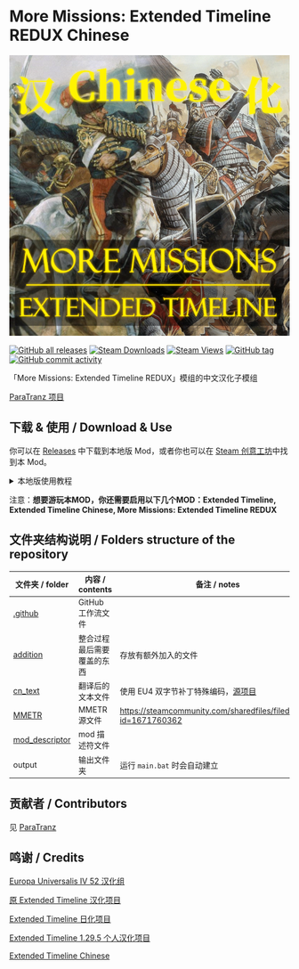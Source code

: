 # More Missions: Extended Timeline REDUX Chinese

[![thumbnail](thumbnail.png)](https://paratranz.cn/projects/11020)

[![GitHub all releases](https://img.shields.io/github/downloads/Cccc-owo/MMETR-Chinese/total?label=GitHub%20downloads&style=flat-square)](https://github.com/Cccc-owo/MMETR-Chinese/releases)
[![Steam Downloads](https://img.shields.io/steam/downloads/2897275182?label=steam%20downloads&style=flat-square)](https://steamcommunity.com/sharedfiles/filedetails/?id=2897275182)
[![Steam Views](https://img.shields.io/steam/views/2897275182?label=Steam%20views&style=flat-square)](https://steamcommunity.com/sharedfiles/filedetails/?id=2897275182)
[![GitHub tag](https://img.shields.io/github/v/release/Cccc-owo/MMETR-Chinese?style=flat-square)](https://github.com/Cccc-owo/MMETR-Chinese/tags)
[![GitHub commit activity](https://img.shields.io/github/commit-activity/m/Cccc-owo/MMETR-Chinese?style=flat-square)](https://github.com/Cccc-owo/MMETR-Chinese/graphs/commit-activity)

「More Missions: Extended Timeline REDUX」模组的中文汉化子模组

[ParaTranz 项目](https://paratranz.cn/projects/11020/)


## 下载 & 使用 / Download & Use

你可以在 [Releases](https://github.com/Cccc-owo/MMETR-Chinese/releases) 中下载到本地版 Mod，或者你也可以在 [Steam 创意工坊](https://steamcommunity.com/sharedfiles/filedetails/?id=2897275182)中找到本 Mod。

<details><summary>本地版使用教程</summary>

~~下载 [Releases](https://github.com/Cccc-owo/MMETR-Chinese/releases/latest) 中的 ```mod.zip```，原样解压 ```mod.zip``` 至 ```文档 > Paradox Interactive > Europa Universalis IV > mod``` 目录下。打开启动器 ```dowser.exe```（正版玩家直接启动游戏相当于打开启动器），在**边栏**的**播放集**一页中，点击右上角的**添加更多 MOD**，将本模组加入播放集。接着确保本模组启用的情况下，关闭其他不兼容的模组（如原版汉化模组、Extended Timeline及其他修改较大的模组），返回主页开始游戏即可。~~

等待更新...

</details>

注意：**想要游玩本MOD，你还需要启用以下几个MOD：Extended Timeline, Extended Timeline Chinese, More Missions: Extended Timeline REDUX**

## 文件夹结构说明 / Folders structure of the repository

|文件夹 / folder|内容 / contents|备注 / notes|
|--------------|---------------|-----------|
|[.github](.github)|GitHub 工作流文件||
|[addition](addition)|整合过程最后需要覆盖的东西|存放有额外加入的文件|
|[cn_text](cn_text)|翻译后的文本文件|使用 EU4 双字节补丁特殊编码，[源项目](https://paratranz.cn/projects/11020/)|
|[MMETR](MMETR)|MMETR 源文件|<https://steamcommunity.com/sharedfiles/filedetails/?id=1671760362>|
|[mod_descriptor](mod_descriptor)|mod 描述符文件||
|output|输出文件夹|运行 ```main.bat``` 时会自动建立|

## 贡献者 / Contributors

见 [ParaTranz](https://paratranz.cn/projects/11020/members)

## 鸣谢 / Credits

[Europa Universalis IV 52 汉化组](https://paratranz.cn/projects/2)

[原 Extended Timeline 汉化项目](https://paratranz.cn/projects/32)

[Extended Timeline 日化项目](https://paratranz.cn/projects/148)

[Extended Timeline 1.29.5 个人汉化项目](https://paratranz.cn/projects/881)

[Extended Timeline Chinese](https://paratranz.cn/projects/5342)
